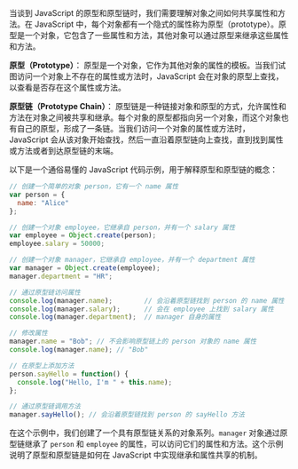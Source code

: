 当谈到 JavaScript 的原型和原型链时，我们需要理解对象之间如何共享属性和方法。在 JavaScript 中，每个对象都有一个隐式的属性称为原型（prototype）。原型是一个对象，它包含了一些属性和方法，其他对象可以通过原型来继承这些属性和方法。

**原型（Prototype）**：
原型是一个对象，它作为其他对象的属性的模板。当我们试图访问一个对象上不存在的属性或方法时，JavaScript 会在对象的原型上查找，以查看是否存在这个属性或方法。

**原型链（Prototype Chain）**：
原型链是一种链接对象和原型的方式，允许属性和方法在对象之间被共享和继承。每个对象的原型都指向另一个对象，而这个对象也有自己的原型，形成了一条链。当我们访问一个对象的属性或方法时，JavaScript 会从该对象开始查找，然后一直沿着原型链向上查找，直到找到属性或方法或者到达原型链的末端。

以下是一个通俗易懂的 JavaScript 代码示例，用于解释原型和原型链的概念：

```javascript
// 创建一个简单的对象 person，它有一个 name 属性
var person = {
  name: "Alice"
};

// 创建一个对象 employee，它继承自 person，并有一个 salary 属性
var employee = Object.create(person);
employee.salary = 50000;

// 创建一个对象 manager，它继承自 employee，并有一个 department 属性
var manager = Object.create(employee);
manager.department = "HR";

// 通过原型链访问属性
console.log(manager.name);        // 会沿着原型链找到 person 的 name 属性
console.log(manager.salary);      // 会在 employee 上找到 salary 属性
console.log(manager.department);  // manager 自身的属性

// 修改属性
manager.name = "Bob"; // 不会影响原型链上的 person 对象的 name 属性
console.log(manager.name); // "Bob"

// 在原型上添加方法
person.sayHello = function() {
  console.log("Hello, I'm " + this.name);
};

// 通过原型链调用方法
manager.sayHello(); // 会沿着原型链找到 person 的 sayHello 方法
```

在这个示例中，我们创建了一个具有原型链关系的对象系列。`manager` 对象通过原型链继承了 `person` 和 `employee` 的属性，可以访问它们的属性和方法。这个示例说明了原型和原型链是如何在 JavaScript 中实现继承和属性共享的机制。